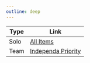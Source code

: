```yaml
---
outline: deep
---
```


| Type | Link |
|-------------|-------------|
| Solo | [All Items](https://docs.google.com/spreadsheets/d/1fFi3a_prdoibGsh7318o27VqEcWjke08JmL1zX8ijbM/edit?gid=0#gid=0) |
| Team  | [Independa Priority](https://docs.google.com/spreadsheets/d/16vHQ72EMRUSPpaPtAAF3GGleShR60CiR5p3B50LJ9fQ/edit?gid=1565282104#gid=1565282104) |